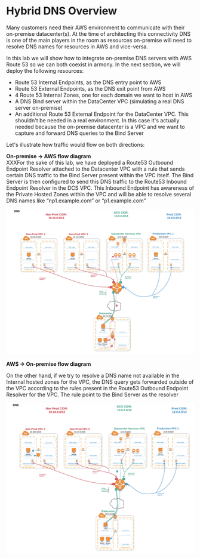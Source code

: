 # Hybrid DNS Overview

Many customers need their AWS environment to communicate with their on-premise datacenter(s). At the time of architecting this connectivity DNS is one of the main players in the room as resources on-premise will need to resolve DNS names for resources in AWS and vice-versa.

In this lab we will show how to integrate on-premise DNS servers with AWS Route 53 so we can both coexist in armony. In the next section, we will deploy the following resources:
- Route 53 Internal Endpoints, as the DNS entry point to AWS
- Route 53 External Endpoints, as the DNS exit point from AWS
- 4 Route 53 Internal Zones, one for each domain we want to host in AWS
- A DNS Bind server within the DataCenter VPC (simulating a real DNS server on-premise)
- An additional Route 53 External Endpoint for the DataCenter VPC. This shouldn't be needed in a real environment. In this case it's actually needed because the on-premise datacenter is a VPC and we want to capture and forward DNS queries to the Bind Server

Let's illustrate how traffic would flow on both directions:</br>




<b>On-premise -> AWS flow diagram</b></br>
XXXFor the sake of this lab, we have deployed a Route53 Outbound Endpoint Resolver attached to the Datacenter VPC with a rule that sends certain DNS traffic to the Bind Server present within the VPC itself. The Bind Server is then configured to send this DNS traffic to the Route53 Inbound Endpoint Resolver in the DCS VPC. This Inbound Endpoint has awareness of the Private Hosted Zones within the VPC and will be able to resolve several DNS names like “np1.example.com” or “p1.example.com”

![DNS DC to DCS](../images/dns-dc1tonp1.png)



<b>AWS -> On-premise flow diagram</b></br>

On the other hand, if we try to resolve a DNS name not available in the Internal hosted zones for the VPC, the DNS query gets forwarded outside of the VPC according to the rules present in the Route53 Outbound Endpoint Resolver for the VPC. The rule point to the Bind Server as the resolver

![DNS NP1 to DC](../images/dns-np1todc.png)
